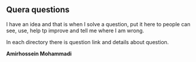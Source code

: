 ## Quera questions

I have an idea and that is when I solve a question, put it here to people can see, use, help tp improve and tell me where I am wrong.

In each directory there is question link and details about question.

**Amirhossein Mohammadi**